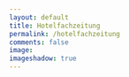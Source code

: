 ```yaml
---
layout: default
title: Hotelfachzeitung
permalink: /hotelfachzeitung
comments: false
image:
imageshadow: true
---
```


<rssapp-wall id="_sHHs37RMV2P9J2MX"></rssapp-wall><script src="https://widget.rss.app/v1/wall.js" type="text/javascript" async></script>
